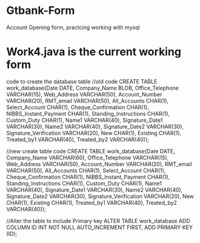 # Gtbank-Form
Account Opening form, practcing working with mysql

# Work4.java is the current working form

code to create the database table
//old code
CREATE TABLE work_database(Date DATE, Company_Name BLOB, Office_Telephone VARCHAR(15),
Web_Address VARCHAR(50), Account_Number VARCHAR(20), RMT_email VARCHAR(50),
All_Accounts CHAR(1), Select_Account CHAR(1), Cheque_Confirmation CHAR(1),
NIBBS_Instant_Payment CHAR(1), Standing_Instructions CHAR(1), Custom_Duty CHAR(1),
Name1 VARCHAR(40), Signature_Date1 VARCHAR(30), Name2 VARCHAR(40), 
Signature_Date2 VARCHAR(30), Signature_Verification VARCHAR(20), New CHAR(1),
Existing CHAR(1), Treated_by1 VARCHAR(40), Treated_by2 VARCHAR(40)); 

//new create table code
CREATE TABLE work_database(Date DATE, Company_Name VARCHAR(60), Office_Telephone VARCHAR(15),
Web_Address VARCHAR(50), Account_Number VARCHAR(20), RMT_email VARCHAR(50),
All_Accounts CHAR(1), Select_Account CHAR(1), Cheque_Confirmation CHAR(1),
NIBBS_Instant_Payment CHAR(1), Standing_Instructions CHAR(1), Custom_Duty CHAR(1),
Name1 VARCHAR(40), Signature_Date1 VARCHAR(30), Name2 VARCHAR(40), 
Signature_Date2 VARCHAR(30), Signature_Verification VARCHAR(20), New CHAR(1),
Existing CHAR(1), Treated_by1 VARCHAR(40), Treated_by2 VARCHAR(40)); 

//Alter the table to include Primary key
ALTER TABLE work_database
ADD COLUMN ID INT NOT NULL AUTO_INCREMENT FIRST,
ADD PRIMARY KEY (ID);
